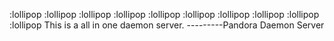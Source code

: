 :lollipop :lollipop :lollipop :lollipop :lollipop :lollipop :lollipop :lollipop :lollipop :lollipop 
This is a all in one daemon server.
							---------Pandora Daemon Server